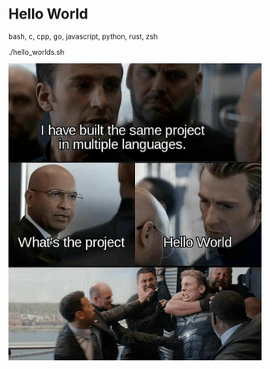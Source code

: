 # Hello World

bash, c, cpp, go, javascript, python, rust, zsh

./hello_worlds.sh

![image info](./hello_world.png)
